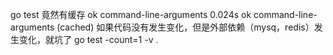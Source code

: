 go test 竟然有缓存
ok      command-line-arguments  0.024s
ok      command-line-arguments  (cached)
如果代码没有发生变化，但是外部依赖（mysq，redis）发生变化，就坑了
go test -count=1 -v .
